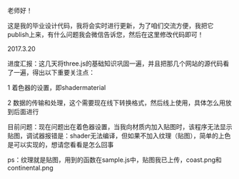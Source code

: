 老师好！

这是我的毕业设计代码，我将会实时进行更新，为了咱们交流方便，我把它publish上来，有什么问题我会微信告诉您，然后在这里修改代码即可！

2017.3.20

进度汇报：这几天将three.js的基础知识巩固一遍，并且把那几个网站的源代码看了一遍，得出以下重要关注点：

1 着色器的设置，即shadermaterial

2 数据的传输和处理，这个需要现在线下转换格式，然后线上使用，具体怎么用放到后面进行

目前问题：现在问题出在着色器设置，当我向材质内加入贴图时，该程序无法显示贴图，调试器报错是：shader无法编译，但如果不加入纹理（贴图），简单的上色是可以实现的，想请您看看是怎么回事

ps：纹理就是贴图，用到的函数在sample.js中，贴图我已上传，coast.png和continental.png
